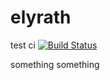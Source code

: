 # elyrath
test ci
[![Build Status](https://travis-ci.com/xuhao318/elyrath.svg?branch=master)](https://travis-ci.com/xuhao318/elyrath)

something something

